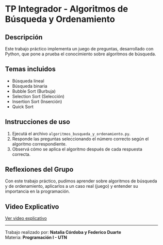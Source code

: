 # TP Integrador - Algoritmos de Búsqueda y Ordenamiento

## Descripción
Este trabajo práctico implementa un juego de preguntas, desarrollado con Python, que pone a prueba el conocimiento sobre algoritmos de búsqueda.

## Temas incluidos
- Búsqueda lineal
- Búsqueda binaria
- Bubble Sort (Burbuja)
- Selection Sort (Selección)
- Insertion Sort (Inserción)
- Quick Sort

## Instrucciones de uso
1. Ejecutá el archivo `algoritmos_busqueda_y_ordenamiento.py`.
2. Responde las preguntas seleccionando el número correcto según el algoritmo correspondiente.
3. Observá cómo se aplica el algoritmo después de cada respuesta correcta.

## Reflexiones del Grupo
Con este trabajo práctico, pudimos aprender sobre algoritmos de búsqueda y de ordenamiento, aplicarlos a un caso real (juego) y entender su importancia en la programación.

## Video Explicativo

[Ver video explicativo](https://youtu.be/9IZs2dSqEnM)

---

Trabajo realizado por: **Natalia Córdoba y Federico Duarte**  
Materia: **Programación I - UTN**
